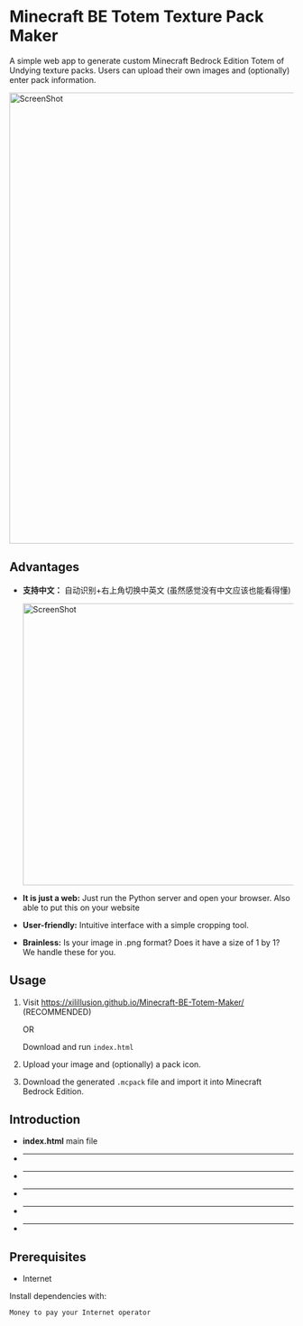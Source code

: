 # Minecraft BE Totem Texture Pack Maker
A simple web app to generate custom Minecraft Bedrock Edition Totem of Undying texture packs. Users can upload their own images and (optionally) enter pack information.

<img src="https://github.com/user-attachments/assets/0a1680bb-7063-49eb-b661-2eda316420e9" alt="ScreenShot" width="800"/>

## Advantages
- **支持中文：** 自动识别+右上角切换中英文 (虽然感觉没有中文应该也能看得懂)

  <img src="https://github.com/user-attachments/assets/1d8567b0-83ba-420d-bf02-86c9a3598e7d" alt="ScreenShot" width="500"/>

- **It is just a web:** Just run the Python server and open your browser. Also able to put this on your website
- **User-friendly:** Intuitive interface with a simple cropping tool.
- **Brainless:** Is your image in .png format? Does it have a size of 1 by 1? We handle these for you.

## Usage

1. Visit https://xilillusion.github.io/Minecraft-BE-Totem-Maker/ (RECOMMENDED)
   
   OR

   Download and run `index.html`
2. Upload your image and (optionally) a pack icon.
3. Download the generated `.mcpack` file and import it into Minecraft Bedrock Edition.

## Introduction
- **index.html** main file
- ****
- ****
- ****
- ****
- ****

## Prerequisites
- Internet

Install dependencies with:
```bash
Money to pay your Internet operator
```
